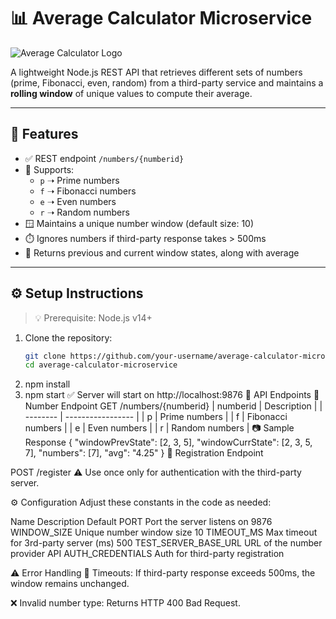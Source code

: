 # 📊 Average Calculator Microservice

![Average Calculator Logo](https://via.placeholder.com/600x150.png?text=Average+Calculator+Microservice)

A lightweight Node.js REST API that retrieves different sets of numbers (prime, Fibonacci, even, random) from a third-party service and maintains a **rolling window** of unique values to compute their average.

---

## 🔧 Features

- ✅ REST endpoint `/numbers/{numberid}`
- 🔢 Supports:
  - `p` ➝ Prime numbers
  - `f` ➝ Fibonacci numbers
  - `e` ➝ Even numbers
  - `r` ➝ Random numbers
- 🪟 Maintains a unique number window (default size: 10)
- ⏱️ Ignores numbers if third-party response takes > 500ms
- 🔁 Returns previous and current window states, along with average

---

## ⚙️ Setup Instructions

> 💡 Prerequisite: Node.js v14+

1. Clone the repository:
   ```bash
   git clone https://github.com/your-username/average-calculator-microservice.git
   cd average-calculator-microservice
2. npm install
3. npm start
✅ Server will start on http://localhost:9876
📡 API Endpoints
🔢 Number Endpoint
GET /numbers/{numberid}
| numberid | Description       |
| -------- | ----------------- |
| p        | Prime numbers     |
| f        | Fibonacci numbers |
| e        | Even numbers      |
| r        | Random numbers    |
📷 Sample Response
{
  "windowPrevState": [2, 3, 5],
  "windowCurrState": [2, 3, 5, 7],
  "numbers": [7],
  "avg": "4.25"
}
📝 Registration Endpoint

POST /register
⚠️ Use once only for authentication with the third-party server.

⚙️ Configuration
Adjust these constants in the code as needed:

Name	Description	Default
PORT	Port the server listens on	9876
WINDOW_SIZE	Unique number window size	10
TIMEOUT_MS	Max timeout for 3rd-party server (ms)	500
TEST_SERVER_BASE_URL	URL of the number provider API	<set yours>
AUTH_CREDENTIALS	Auth for third-party registration	<set yours>

⚠️ Error Handling
🔌 Timeouts: If third-party response exceeds 500ms, the window remains unchanged.

❌ Invalid number type: Returns HTTP 400 Bad Request.
